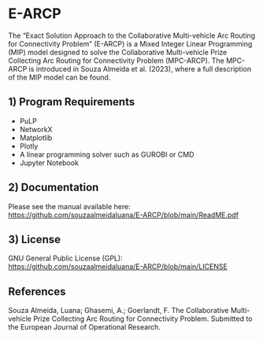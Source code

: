 # E-ARCP
The “Exact Solution Approach to the Collaborative Multi-vehicle Arc Routing for Connectivity Problem” (E-ARCP) is a Mixed Integer Linear Programming (MIP) model designed to solve the Collaborative Multi-vehicle Prize Collecting Arc Routing for Connectivity Problem (MPC-ARCP). The MPC-ARCP is introduced in Souza Almeida et al. (2023), where a full description of the MIP model can be found.

## 1) Program Requirements 
- PuLP
- NetworkX
- Matplotlib
- Plotly
- A linear programming solver such as GUROBI or CMD
- Jupyter Notebook

## 2) Documentation
Please see the manual available here: https://github.com/souzaalmeidaluana/E-ARCP/blob/main/ReadME.pdf

## 3) License
GNU General Public License (GPL): https://github.com/souzaalmeidaluana/E-ARCP/blob/main/LICENSE

## References
Souza Almeida, Luana; Ghasemi, A.; Goerlandt, F. The Collaborative Multi-vehicle Prize Collecting Arc Routing for Connectivity Problem. Submitted to the European Journal of Operational Research.
